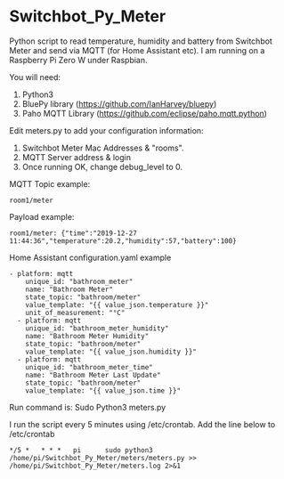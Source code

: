 # Switchbot_Py_Meter
Python script to read temperature, humidity and battery from Switchbot Meter and send via MQTT (for Home Assistant etc). I am running on a Raspberry Pi Zero W under Raspbian.

You will need:
1. Python3
2. BluePy library (https://github.com/IanHarvey/bluepy)
3. Paho MQTT Library (https://github.com/eclipse/paho.mqtt.python)

Edit meters.py to add your configuration information:
1. Switchbot Meter Mac Addresses & "rooms".
2. MQTT Server address & login
3. Once running OK, change debug_level to 0. 

MQTT Topic example:
```
room1/meter
```
Payload example:
```
room1/meter: {"time":"2019-12-27 11:44:36","temperature":20.2,"humidity":57,"battery":100}
```

Home Assistant configuration.yaml example
```
- platform: mqtt
    unique_id: "bathroom_meter"
    name: "Bathroom Meter"
    state_topic: "bathroom/meter"
    value_template: "{{ value_json.temperature }}"
    unit_of_measurement: "°C"
  - platform: mqtt
    unique_id: "bathroom_meter_humidity"
    name: "Bathroom Meter Humidity"
    state_topic: "bathroom/meter"
    value_template: "{{ value_json.humidity }}"
  - platform: mqtt
    unique_id: "bathroom_meter_time"
    name: "Bathroom Meter Last Update"
    state_topic: "bathroom/meter"
    value_template: "{{ value_json.time }}"
```

Run command is: 
Sudo Python3 meters.py

I run the script every 5 minutes using /etc/crontab. Add the line below to /etc/crontab
```
*/5 *   * * *   pi      sudo python3 /home/pi/Switchbot_Py_Meter/meters/meters.py >> /home/pi/Switchbot_Py_Meter/meters.log 2>&1
```
